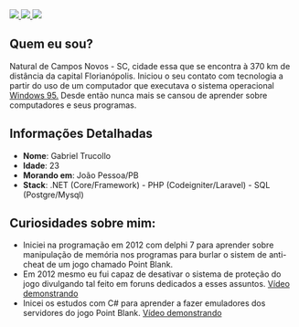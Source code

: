 <div>
    <a target='_blank' href="https://twitter.com/gtrucollo">
        <img src="https://img.shields.io/badge/Twitter-1DA1F2?style=for-the-badge&logo=twitter&logoColor=white">
    </a>
    <a target='_blank' href="https://instagram.com/gabrieltrucollo">
        <img src="https://img.shields.io/badge/Instagram-E4405F?style=for-the-badge&logo=instagram&logoColor=white">
    </a>
    <a target='_blank' href="https://linkedin.com/in/gtrucollo">
        <img src="https://img.shields.io/badge/LinkedIn-0077B5?style=for-the-badge&logo=linkedin&logoColor=white">
    </a>
</div>

## Quem eu sou?
Natural de Campos Novos - SC, cidade essa que se encontra à 370 km de distância da capital Florianópolis.
            Iniciou o seu contato com tecnologia a partir do uso de um computador que executava o sistema operacional <a href="https://pt.wikipedia.org/wiki/Windows_95">Windows 95.</a>
            Desde então nunca mais se cansou de aprender sobre computadores e seus programas.
## Informações Detalhadas

* **Nome**: Gabriel Trucollo
* **Idade**: 23
* **Morando em**: João Pessoa/PB
* **Stack**: .NET (Core/Framework) - PHP (Codeigniter/Laravel) - SQL (Postgre/Mysql) 

## Curiosidades sobre mim:
* Iniciei na programação em 2012 com delphi 7 para aprender sobre manipulação de memória nos programas para burlar o sistem de anti-cheat de um jogo chamado Point Blank.
* Em 2012 mesmo eu fui capaz de desativar o sistema de proteção do jogo divulgando tal feito em foruns dedicados a esses assuntos. <a target='_blank' href="https://youtu.be/KVyFm3AoVMs">Vídeo demonstrando</a>
* Inicei os estudos com C# para aprender a fazer emuladores dos servidores do jogo Point Blank. <a target='_blank' href="https://youtu.be/2zezZpaMR3k">Vídeo demonstrando</a>
